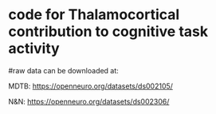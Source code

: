 # code for Thalamocortical contribution to cognitive task activity

#raw data can be downloaded at:

MDTB: https://openneuro.org/datasets/ds002105/

N&N: https://openneuro.org/datasets/ds002306/

